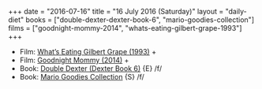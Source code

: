 +++
date = "2016-07-16"
title = "16 July 2016 (Saturday)"
layout = "daily-diet"
books = ["double-dexter-dexter-book-6", "mario-goodies-collection"]
films = ["goodnight-mommy-2014", "whats-eating-gilbert-grape-1993"]
+++

<ul>
<li class="entry films">Film: <a href="/films/whats-eating-gilbert-grape-1993">What’s Eating Gilbert Grape (1993)</a> +</li>
<li class="entry films">Film: <a href="/films/goodnight-mommy-2014">Goodnight Mommy (2014)</a> +</li>
<li class="entry books">Book: <a href="/books/double-dexter-dexter-book-6">Double Dexter (Dexter Book 6)</a> {E} /f/</li>
<li class="entry books">Book: <a href="/books/mario-goodies-collection">Mario Goodies Collection</a> {S} /f/</li>
</ul>